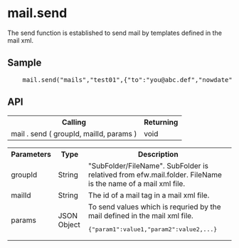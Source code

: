 <H1>mail.send</H1>

The send function is established to send mail by templates defined in the mail xml.

<h2>Sample</h2>
<pre>
	mail.send("mails","test01",{"to":"you@abc.def","nowdate":new Date(),"username":"Wang"});
</pre>

<h2>API</h2>

<table>
<tr><th>Calling</th><th>Returning</th></tr>
<tr><td>mail . send ( groupId, mailId, params )</td><td>void</td></tr>
</table>

<table>
<tr><th>Parameters</th><th>Type</th><th>Description</th></tr>
<tr><td>groupId</td><td>String</td><td>"SubFolder/FileName". SubFolder is relatived from efw.mail.folder. FileName is the name of a mail xml file.</td></tr>
<tr><td>mailId</td><td>String</td><td>The id of a mail tag in a mail xml file.</td></tr>
<tr><td>params</td><td>JSON Object</td>
<td>To send values which is requried by the mail defined in the mail xml file. 
<pre>{"param1":value1,"param2":value2,...}</pre>
</td></tr>
</table>

